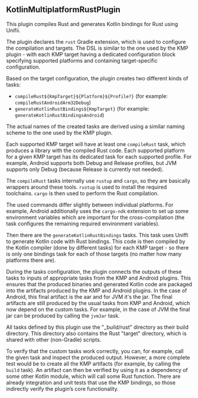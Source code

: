 ## KotlinMultiplatformRustPlugin

This plugin compiles Rust and generates Kotlin bindings for Rust using Unifii.

The plugin declares the `rust` Gradle extension, which is used to configure the compilation and targets. 
The DSL is similar to the one used by the KMP plugin - with each KMP target having a dedicated configuration block specifying supported platforms and containing target-specific configuration.

Based on the target configuration, the plugin creates two different kinds of tasks:
- `compileRust${KmpTarget}${Platform}${Profile?}` (for example: `compileRustAndroidArm32Debug`)
- `generateKotlinRustBindings${KmpTarget}` (for example: `generateKotlinRustBindingsAndroid`)

The actual names of the created tasks are derived using a similar naming scheme to the one used by the KMP plugin.

Each supported KMP target will have at least one `compileRust` task, which produces a library with the compiled Rust code. 
Each supported platform for a given KMP target has its dedicated task for each supported profile. 
For example, Android supports both Debug and Release profiles, but JVM supports only Debug (because Release is currently not needed).

The `compileRust` tasks internally use `rustup` and `cargo`, so they are basically wrappers around these tools. 
`rustup` is used to install the required toolchains. `cargo` is then used to perform the Rust compilation.

The used commands differ slightly between individual platforms.
For example, Android additionally uses the `cargo-ndk` extension to set up some environment variables which are important for the cross-compilation (the task configures the remaining required environment variables).

Then there are the `generateKotlinRustBindings` tasks. 
This task uses Uniffi to generate Kotlin code with Rust bindings. 
This code is then compiled by the Kotlin compiler (done by different tasks) for each KMP target - so there is only one bindings task for each of those targets (no matter how many platforms there are).

During the tasks configuration, the plugin connects the outputs of these tasks to inputs of appropriate tasks from the KMP and Android plugins. 
This ensures that the produced binaries and generated Kotlin code are packaged into the artifacts produced by the KMP and Android plugins.
In the case of Android, this final artifact is the aar and for JVM it's the jar.
The final artifacts are still produced by the usual tasks from KMP and Android, which now depend on the custom tasks. 
For example, in the case of JVM the final jar can be produced by calling the `jvmJar` task.

All tasks defined by this plugin use the "_build/rust" directory as their build directory.
This directory also contains the Rust "target" directory, which is shared with other (non-Gradle) scripts. 

To verify that the custom tasks work correctly, you can, for example, call the given task and inspect the produced output. 
However, a more complete test would be to create all the KMP artifacts (for example, by calling the `build` task). 
An artifact can then be verified by using it as a dependency of some other Kotlin module, which will call some Rust function. 
There are already integration and unit tests that use the KMP bindings, so those indirectly verify the plugin’s core functionality.
